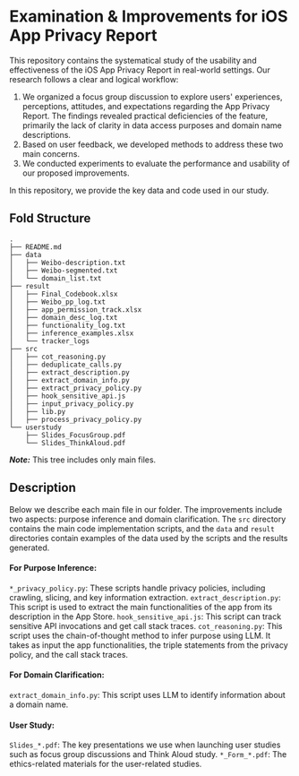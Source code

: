 # Examination & Improvements for iOS App Privacy Report

This repository contains the systematical study of the usability and effectiveness of the iOS App Privacy Report in real-world settings.
Our research follows a clear and logical workflow: 
1) We organized a focus group discussion to explore users' experiences, perceptions,
attitudes, and expectations regarding the App Privacy Report. The findings revealed practical deficiencies of the feature, 
primarily the lack of clarity in data access purposes and domain name descriptions. 
2) Based on user feedback, we developed methods to address these two main concerns. 
3) We conducted experiments to evaluate the performance and usability of our proposed improvements.

In this repository, we provide the key data and code used in our study.

## Fold Structure

```
.
├── README.md
├── data
│   ├── Weibo-description.txt
│   ├── Weibo-segmented.txt
│   └── domain_list.txt
├── result
│   ├── Final_Codebook.xlsx
│   ├── Weibo_pp_log.txt
│   ├── app_permission_track.xlsx
│   ├── domain_desc_log.txt
│   ├── functionality_log.txt
│   ├── inference_examples.xlsx
│   └── tracker_logs
├── src
│   ├── cot_reasoning.py
│   ├── deduplicate_calls.py
│   ├── extract_description.py
│   ├── extract_domain_info.py
│   ├── extract_privacy_policy.py
│   ├── hook_sensitive_api.js
│   ├── input_privacy_policy.py
│   ├── lib.py
│   ├── process_privacy_policy.py
└── userstudy
    ├── Slides_FocusGroup.pdf
    └── Slides_ThinkAloud.pdf

```
***Note:*** This tree includes only main files. 

## Description
Below we describe each main file in our folder. The improvements include two aspects: purpose inference and domain clarification. 
The ```src``` directory contains the main code implementation scripts, 
and the ```data``` and ```result``` directories contain examples of the data used by the scripts and the results generated.

#### For Purpose Inference:
```*_privacy_policy.py```:  These scripts handle privacy policies, including crawling, slicing, and key information extraction.
```extract_description.py```: This script is used to extract the main functionalities of the app from its description in the App Store.
```hook_sensitive_api.js```: This script can track sensitive API invocations and get call stack traces.
```cot_reasoning.py```: This script uses the chain-of-thought method to infer purpose using LLM. It takes as input the 
app functionalities, the triple statements from the privacy policy, and the call stack traces.

#### For Domain Clarification:
```extract_domain_info.py```: This script uses LLM to identify information about a domain name.

#### User Study:
```Slides_*.pdf```: The key presentations we use when launching user studies such as focus group discussions and Think Aloud study.
```*_Form_*.pdf```: The ethics-related materials for the user-related studies.